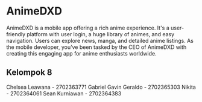 # AnimeDXD
AnimeDXD is a mobile app offering a rich anime experience. It's a user-friendly platform with user login, a huge library of animes, and easy navigation. Users can explore news, manga, and detailed anime listings. As the mobile developer, you’ve been tasked by the CEO of AnimeDXD with creating this engaging app for anime enthusiasts worldwide.

## Kelompok 8
Chelsea Leawana - 2702363771
Gabriel Gavin Geraldo - 2702365303
Nikita - 2702364061
Sean Kurniawan - 2702364383 

